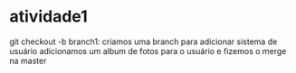 # atividade1
git checkout -b branch1: criamos uma branch para adicionar sistema de usuário
adicionamos um album de fotos para o usuário e fizemos o merge na master
